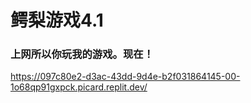 # 鳄梨游戏4.1
### 上网所以你玩我的游戏。现在！
https://097c80e2-d3ac-43dd-9d4e-b2f031864145-00-1o68qp91gxpck.picard.replit.dev/
